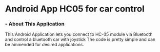 # Android App HC05 for car control 

### - About This Application

This Android Application lets you connect to HC-05 module via Bluetooth and control a bluetooth car with joystick
The code is pretty simple and can be ammended for desired applications.
